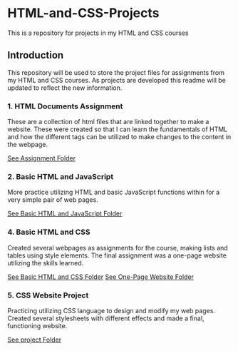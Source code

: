 # HTML-and-CSS-Projects
This is a repository for projects in my HTML and CSS courses

## Introduction
This repository will be used to store the project files for assignments from my HTML and CSS courses. As projects are developed this readme will be updated to reflect the new information.

### 1. HTML Documents Assignment
These are a collection of html files that are linked together to make a website. These were created so that I can learn the fundamentals of HTML and how the different tags can be utilized to make changes to the content in the webpage.

<a href="https://github.com/subaqueousReach/HTML-and-CSS-Projects/tree/main/Assignment">See Assignment Folder</a>

### 2. Basic HTML and JavaScript
More practice utilizing HTML and basic JavaScript functions within for a very simple pair of web pages.

<a href="https://github.com/subaqueousReach/HTML-and-CSS-Projects/tree/main/Basic_HTML_and_JavaScript_1">See Basic HTML and JavaScript Folder</a>

### 4. Basic HTML and CSS
Created several webpages as assignments for the course, making lists and tables using style elements. The final assignment was a one-page website utilizing the skills learned.

<a href="https://github.com/subaqueousReach/HTML-and-CSS-Project/tree/main/Basic_HTML_and_CSS">See Basic HTML and CSS Folder</a>
<a href="https://github.com/subaqueousReach/HTML-and-CSS-Projects/tree/main/One-Page%20Website">See One-Page Website Folder</a>

### 5. CSS Website Project
Practicing utilizing CSS language to design and modify my web pages. Created several stylesheets with different effects and made a final, functioning website.

<a href="https://github.com/subaqueousReach/HTML-and-CSS-Projects/tree/main/project">See project Folder</a>
